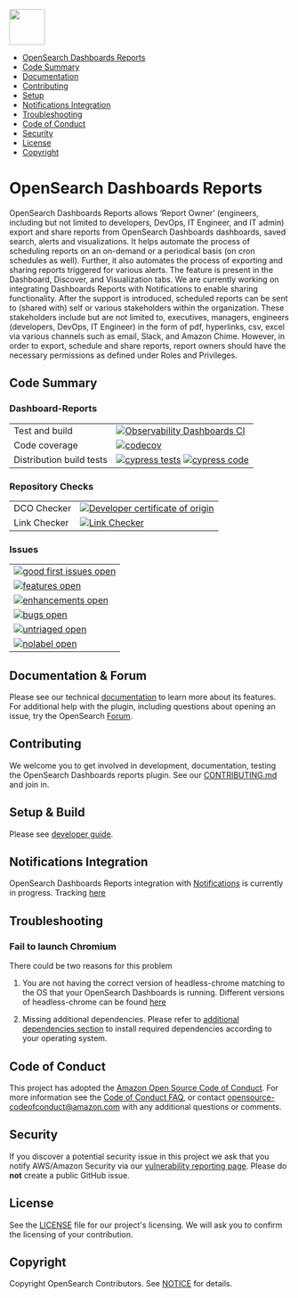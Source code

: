 <img src="https://opensearch.org/assets/img/opensearch-logo-themed.svg" height="64px">

- [OpenSearch Dashboards Reports](#opensearch-dashboards-reporting)
- [Code Summary](#code-summary)
- [Documentation](#documentation)
- [Contributing](#contributing)
- [Setup](#setup-&-build)
- [Notifications Integration](#notifications-integration)
- [Troubleshooting](#troubleshooting)
- [Code of Conduct](#code-of-conduct)
- [Security](#security)
- [License](#license)
- [Copyright](#copyright)

# OpenSearch Dashboards Reports

OpenSearch Dashboards Reports allows ‘Report Owner’ (engineers, including but not limited to developers, DevOps, IT Engineer, and IT admin) export and share reports from OpenSearch Dashboards dashboards, saved search, alerts and visualizations. It helps automate the process of scheduling reports on an on-demand or a periodical basis (on cron schedules as well). Further, it also automates the process of exporting and sharing reports triggered for various alerts. The feature is present in the Dashboard, Discover, and Visualization tabs. We are currently working on integrating Dashboards Reports with Notifications to enable sharing functionality. After the support is introduced, scheduled reports can be sent to (shared with) self or various stakeholders within the organization. These stakeholders include but are not limited to, executives, managers, engineers (developers, DevOps, IT Engineer) in the form of pdf, hyperlinks, csv, excel via various channels such as email, Slack, and Amazon Chime. However, in order to export, schedule and share reports, report owners should have the necessary permissions as defined under Roles and Privileges.

## Code Summary

### Dashboard-Reports

|                          |                                                                                                                    |
| ------------------------ | ------------------------------------------------------------------------------------------------------------------ |
| Test and build           | [![Observability Dashboards CI][dashboard-reports-build-badge]][dashboard-reports-build-link]                      |
| Code coverage            | [![codecov][dashboard-reports-codecov-badge]][codecov-link]                                                        |
| Distribution build tests | [![cypress tests][cypress-test-badge]][cypress-test-link] [![cypress code][cypress-code-badge]][cypress-code-link] |

### Repository Checks

|              |                                                                 |
| ------------ | --------------------------------------------------------------- |
| DCO Checker  | [![Developer certificate of origin][dco-badge]][dco-badge-link] |
| Link Checker | [![Link Checker][link-check-badge]][link-check-link]            |

### Issues

|                                                                |
| -------------------------------------------------------------- |
| [![good first issues open][good-first-badge]][good-first-link] |
| [![features open][feature-badge]][feature-link]                |
| [![enhancements open][enhancement-badge]][enhancement-link]    |
| [![bugs open][bug-badge]][bug-link]                            |
| [![untriaged open][untriaged-badge]][untriaged-link]           |
| [![nolabel open][nolabel-badge]][nolabel-link]                 |

[dco-badge]: https://github.com/opensearch-project/dashboards-reporting/actions/workflows/dco.yml/badge.svg
[dco-badge-link]: https://github.com/opensearch-project/dashboards-reporting/actions/workflows/dco.yml
[link-check-badge]: https://github.com/opensearch-project/dashboards-reporting/actions/workflows/link-checker.yml/badge.svg
[link-check-link]: https://github.com/opensearch-project/dashboards-reporting/actions/workflows/link-checker.yml
[dashboard-reports-build-badge]: https://github.com/opensearch-project/dashboards-reporting/actions/workflows/dashboards-reports-test-and-build-workflow.yml/badge.svg
[dashboard-reports-build-link]: https://github.com/opensearch-project/dashboards-reporting/actions/workflows/dashboards-reports-test-and-build-workflow.yml
[dashboard-reports-codecov-badge]: https://codecov.io/gh/opensearch-project/dashboards-reporting/branch/main/graphs/badge.svg?flag=dashboards-reporting
[codecov-link]: https://codecov.io/gh/opensearch-project/dashboards-reporting
[cypress-test-badge]: https://img.shields.io/badge/Cypress%20tests-in%20progress-yellow
[cypress-test-link]: https://github.com/opensearch-project/opensearch-build/issues/1124
[cypress-code-badge]: https://img.shields.io/badge/Cypress%20code-blue
[cypress-code-link]: https://github.com/opensearch-project/dashboards-reporting/tree/main/dashboards-reporting/.cypress/integration
[bwc-tests-badge]: https://img.shields.io/badge/BWC%20tests-in%20progress-yellow
[bwc-tests-link]: https://github.com/opensearch-project/dashboards-reporting/pull/244/files
[good-first-badge]: https://img.shields.io/github/issues/opensearch-project/dashboards-reporting/good%20first%20issue.svg
[good-first-link]: https://github.com/opensearch-project/dashboards-reporting/issues?q=is%3Aopen+is%3Aissue+label%3A%22good+first+issue%22+
[feature-badge]: https://img.shields.io/github/issues/opensearch-project/dashboards-reporting/feature%20request.svg
[feature-link]: https://github.com/opensearch-project/dashboards-reporting/issues?q=is%3Aopen+is%3Aissue+label%3A%22feature+request%22+
[bug-badge]: https://img.shields.io/github/issues/opensearch-project/dashboards-reporting/bug.svg
[bug-link]: https://github.com/opensearch-project/dashboards-reporting/issues?q=is%3Aopen+is%3Aissue+label%3Abug+
[enhancement-badge]: https://img.shields.io/github/issues/opensearch-project/dashboards-reporting/enhancement.svg
[enhancement-link]: https://github.com/opensearch-project/dashboards-reporting/issues?q=is%3Aopen+is%3Aissue+label%3Aenhancement+
[untriaged-badge]: https://img.shields.io/github/issues/opensearch-project/dashboards-reporting/untriaged.svg
[untriaged-link]: https://github.com/opensearch-project/dashboards-reporting/issues?q=is%3Aopen+is%3Aissue+label%3Auntriaged+
[nolabel-badge]: https://img.shields.io/github/issues-search/opensearch-project/dashboards-reporting?color=yellow&label=no%20label%20issues&query=is%3Aopen%20is%3Aissue%20no%3Alabel
[nolabel-link]: https://github.com/opensearch-project/dashboards-reporting/issues?q=is%3Aopen+is%3Aissue+no%3Alabel+

## Documentation & Forum

Please see our technical [documentation](https://opensearch.org/docs/dashboards/reporting/) to learn more about its features. For additional help with the plugin, including questions about opening an issue, try the OpenSearch [Forum](https://forum.opensearch.org/c/opensearch-dashboards/reports/51).

## Contributing

We welcome you to get involved in development, documentation, testing the OpenSearch Dashboards reports plugin. See our [CONTRIBUTING.md](./CONTRIBUTING.md) and join in.

## Setup & Build

Please see [developer guide](DEVELOPER_GUIDE.md).

## Notifications Integration

OpenSearch Dashboards Reports integration with [Notifications](https://github.com/opensearch-project/notifications) is currently in progress. Tracking [here](https://github.com/opensearch-project/dashboards-reports/issues/72)

## Troubleshooting

### Fail to launch Chromium

There could be two reasons for this problem

1. You are not having the correct version of headless-chrome matching to the OS that your OpenSearch Dashboards is running. Different versions of headless-chrome can be found [here](https://github.com/opensearch-project/dashboards-reports/releases/tag/chromium-1.12.0.0)

2. Missing additional dependencies. Please refer to [additional dependencies section](./dashboards-reports/rendering-engine/headless-chrome/README.md#additional-libaries) to install required dependencies according to your operating system.

## Code of Conduct

This project has adopted the [Amazon Open Source Code of Conduct](CODE_OF_CONDUCT.md). For more information see the [Code of Conduct FAQ](https://aws.github.io/code-of-conduct-faq), or contact [opensource-codeofconduct@amazon.com](mailto:opensource-codeofconduct@amazon.com) with any additional questions or comments.

## Security

If you discover a potential security issue in this project we ask that you notify AWS/Amazon Security via our [vulnerability reporting page](http://aws.amazon.com/security/vulnerability-reporting/). Please do **not** create a public GitHub issue.

## License

See the [LICENSE](./LICENSE) file for our project's licensing. We will ask you to confirm the licensing of your contribution.

## Copyright

Copyright OpenSearch Contributors. See [NOTICE](NOTICE.txt) for details.